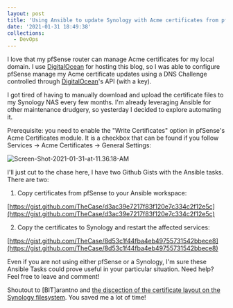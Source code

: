 ```yaml
---
layout: post
title: 'Using Ansible to update Synology with Acme certificates from pfSense Certificate Manager'
date: '2021-01-31 18:49:38'
collections:
  - DevOps
---
```

I love that my pfSense router can manage Acme certificates for my local domain.  I use [DigitalOcean](https://m.do.co/c/9c55dc5264ba) for hosting this blog, so I was able to configure pfSense manage my Acme certificate updates using a DNS Challenge controlled through [DigitalOcean](https://m.do.co/c/9c55dc5264ba)'s API (with a key).

I got tired of having to manually download and upload the certificate files to my Synology NAS every few months.  I'm already leveraging Ansible for other maintenance drudgery, so yesterday I decided to explore automating it.

Prerequisite:  you need to enable the "Write Certificates" option in pfSense's Acme Certificates module.  It is a checkbox that can be found if you follow Services -> Acme Certificates -> General Settings:

![Screen-Shot-2021-01-31-at-11.36.18-AM](https://res.cloudinary.com/thecase/image/upload/q_auto:good/Screen-Shot-2021-01-31-at-11.36.18-AM.png)

I'll just cut to the chase here, I have two Github Gists with the Ansible tasks.  There are two:

1) Copy certificates from pfSense to your Ansible workspace:

[https://gist.github.com/TheCase/d3ac39e7217f83f120e7c334c2f12e5c](https://gist.github.com/TheCase/d3ac39e7217f83f120e7c334c2f12e5c)

2) Copy the certificates to Synology and restart the affected services:

[https://gist.github.com/TheCase/8d53c1f44fba4eb49755731542bbece8](https://gist.github.com/TheCase/8d53c1f44fba4eb49755731542bbece8)

Even if you are not using either pfSense or a Synology, I'm sure these Ansible Tasks could prove useful in your particular situation.  Need help?  Feel free to leave and comment!

Shoutout to \[BIT\]arantno and [the discection of the certificate layout on the Synology filesystem](https://dokuwiki.bitaranto.ch/doku.php?id=synologyimportcertfrompfsense).  You saved me a lot of time! 
